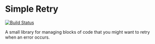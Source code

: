 # Simple Retry

[![Build Status](https://travis-ci.org/spider-gazelle/simple_retry.svg?branch=master)](https://travis-ci.org/spider-gazelle/simple_retry)

A small library for managing blocks of code that you might want to retry when an error occurs.
